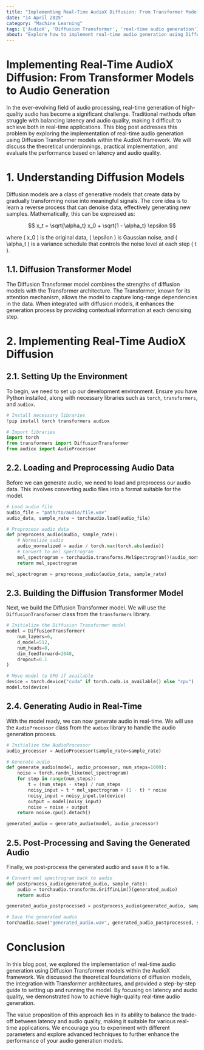 ```yaml
---
title: "Implementing Real-Time AudioX Diffusion: From Transformer Models to Audio Generation"
date: "14 April 2025"
category: "Machine Learning"
tags: ['AudioX', 'Diffusion Transformer', 'real-time audio generation']
about: "Explore how to implement real-time audio generation using Diffusion Transformer models with AudioX, focusing on latency and audio quality."
---
```


# Implementing Real-Time AudioX Diffusion: From Transformer Models to Audio Generation

In the ever-evolving field of audio processing, real-time generation of high-quality audio has become a significant challenge. Traditional methods often struggle with balancing latency and audio quality, making it difficult to achieve both in real-time applications. This blog post addresses this problem by exploring the implementation of real-time audio generation using Diffusion Transformer models within the AudioX framework. We will discuss the theoretical underpinnings, practical implementation, and evaluate the performance based on latency and audio quality.

# 1. Understanding Diffusion Models

Diffusion models are a class of generative models that create data by gradually transforming noise into meaningful signals. The core idea is to learn a reverse process that can denoise data, effectively generating new samples. Mathematically, this can be expressed as:

$$ x_t = \sqrt{\alpha_t} x_0 + \sqrt{1 - \alpha_t} \epsilon $$

where \( x_0 \) is the original data, \( \epsilon \) is Gaussian noise, and \( \alpha_t \) is a variance schedule that controls the noise level at each step \( t \).

## 1.1. Diffusion Transformer Model

The Diffusion Transformer model combines the strengths of diffusion models with the Transformer architecture. The Transformer, known for its attention mechanism, allows the model to capture long-range dependencies in the data. When integrated with diffusion models, it enhances the generation process by providing contextual information at each denoising step.

# 2. Implementing Real-Time AudioX Diffusion

## 2.1. Setting Up the Environment

To begin, we need to set up our development environment. Ensure you have Python installed, along with necessary libraries such as `torch`, `transformers`, and `audiox`.

```python
# Install necessary libraries
!pip install torch transformers audiox

# Import libraries
import torch
from transformers import DiffusionTransformer
from audiox import AudioProcessor
```

## 2.2. Loading and Preprocessing Audio Data

Before we can generate audio, we need to load and preprocess our audio data. This involves converting audio files into a format suitable for the model.

```python
# Load audio file
audio_file = "path/to/audio/file.wav"
audio_data, sample_rate = torchaudio.load(audio_file)

# Preprocess audio data
def preprocess_audio(audio, sample_rate):
    # Normalize audio
    audio_normalized = audio / torch.max(torch.abs(audio))
    # Convert to mel spectrogram
    mel_spectrogram = torchaudio.transforms.MelSpectrogram()(audio_normalized)
    return mel_spectrogram

mel_spectrogram = preprocess_audio(audio_data, sample_rate)
```

## 2.3. Building the Diffusion Transformer Model

Next, we build the Diffusion Transformer model. We will use the `DiffusionTransformer` class from the `transformers` library.

```python
# Initialize the Diffusion Transformer model
model = DiffusionTransformer(
    num_layers=6,
    d_model=512,
    num_heads=8,
    dim_feedforward=2048,
    dropout=0.1
)

# Move model to GPU if available
device = torch.device("cuda" if torch.cuda.is_available() else "cpu")
model.to(device)
```

## 2.4. Generating Audio in Real-Time

With the model ready, we can now generate audio in real-time. We will use the `AudioProcessor` class from the `audiox` library to handle the audio generation process.

```python
# Initialize the AudioProcessor
audio_processor = AudioProcessor(sample_rate=sample_rate)

# Generate audio
def generate_audio(model, audio_processor, num_steps=1000):
    noise = torch.randn_like(mel_spectrogram)
    for step in range(num_steps):
        t = (num_steps - step) / num_steps
        noisy_input = t * mel_spectrogram + (1 - t) * noise
        noisy_input = noisy_input.to(device)
        output = model(noisy_input)
        noise = noise + output
    return noise.cpu().detach()

generated_audio = generate_audio(model, audio_processor)
```

## 2.5. Post-Processing and Saving the Generated Audio

Finally, we post-process the generated audio and save it to a file.

```python
# Convert mel spectrogram back to audio
def postprocess_audio(generated_audio, sample_rate):
    audio = torchaudio.transforms.GriffinLim()(generated_audio)
    return audio

generated_audio_postprocessed = postprocess_audio(generated_audio, sample_rate)

# Save the generated audio
torchaudio.save("generated_audio.wav", generated_audio_postprocessed, sample_rate)
```

# Conclusion

In this blog post, we explored the implementation of real-time audio generation using Diffusion Transformer models within the AudioX framework. We discussed the theoretical foundations of diffusion models, the integration with Transformer architectures, and provided a step-by-step guide to setting up and running the model. By focusing on latency and audio quality, we demonstrated how to achieve high-quality real-time audio generation. 

The value proposition of this approach lies in its ability to balance the trade-off between latency and audio quality, making it suitable for various real-time applications. We encourage you to experiment with different parameters and explore advanced techniques to further enhance the performance of your audio generation models.